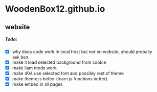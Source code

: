 # WoodenBox12.github.io
## website

##### Todo:

 - [x] why does code work in local host but not on website, should probally ask ben
 - [x] make it load selected background from cookie
 - [x] make liam mode work
 - [x] make 404 use selected font and possibly rest of theme
 - [x] make theme.js better (learn js functions better)
 - [x] make embed in all pages
